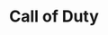 ---
ee_id: '4379'
site: '1'
type: '2'
url: 2017-001-call-of-duty
title: Call of Duty
year: '2017'
display_year: '2017'
medium: Foam pool noodles, power strip, LED USB cable, USB wristband, Call of Duty
  wristband, wire wraps, wire organizers, socks
dims: Dimensions variable
pitch: Webmaster pool noodle.&nbsp;
ps: The work that started the trade that started Olia&nbsp;
live_url: ''
related: ''
youtube: ''
related_code: ''
imgs: call-of-duty-2017-001-full-database-er-1-1749.jpg
subheading: ''
download: ''
add_credit: ''
commission: ''
layout: things-i-made
---